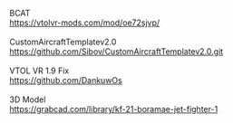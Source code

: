 BCAT <br />
https://vtolvr-mods.com/mod/oe72sjvp/ <br />
<br />
CustomAircraftTemplatev2.0 <br />
https://github.com/Sibov/CustomAircraftTemplatev2.0.git <br />
<br />
VTOL VR 1.9 Fix <br />
https://github.com/DankuwOs <br />
<br />
3D Model <br />
https://grabcad.com/library/kf-21-boramae-jet-fighter-1
